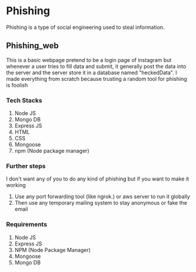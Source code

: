 # Phishing
Phishing is a type of social engineering used to steal information.

## Phishing_web
This is a basic webpage pretend to be a login page of instagram but whenever a user tries to fill data and submit, 
it generally post the data into the server and the server store it in a database named "heckedData".
I made everything from scratch because trusting a random tool for phishing is foolish 

### Tech Stacks
1. Node JS
2. Mongo DB
3. Express JS
4. HTML
5. CSS
6. Mongoose
7. npm (Node package manager)

### Further steps
I don't want any of you to do any kind of phishing but if you want to make it working
1. Use any port forwarding tool (like ngrok.) or aws server to run it globally
2. Then use any temporary mailing system to stay anonymous or fake the email


### Requirements
1. Node JS
2. Express JS
3. NPM (Node Package Manager)
4. Mongoose
5. Mongo DB
